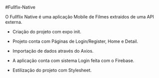 #Fullfix-Native

O Fullflix Native é uma aplicação Mobile de Filmes extraidos de uma API externa. 

- Criação do projeto com expo init.

- Projeto conta com Páginas de Login/Register, Home e Detail.

- Importação de dados através do Axios. 

- A aplicação conta com sistema Login feita com o Firebase.

- Estilização do projeto com Stylesheet.


